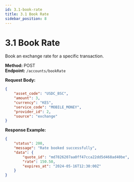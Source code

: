 ```yaml
---
id: 3.1-book-rate
title: 3.1 Book Rate
sidebar_position: 8
---
```


# 3.1 Book Rate

Book an exchange rate for a specific transaction.

**Method:** POST  
**Endpoint:** `/accounts/bookRate`

**Request Body:**
```json
{
    "asset_code": "USDC_BSC",
    "amount": 3,
    "currency": "KES",
    "service_code": "MOBILE_MONEY",
    "provider_id": 2,
    "source": "exchange"
}
```

**Response Example:**
```json
{
    "status": 200,
    "message": "Rate booked successfully",
    "data": {
        "quote_id": "md7826207aa0ff47cca22dd5d468ad40be",
        "rate": 150.50,
        "expires_at": "2024-05-16T12:30:00Z"
    }
}
``` 